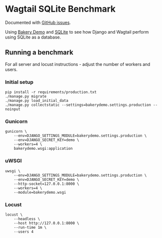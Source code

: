 # Wagtail SQLite Benchmark

Documented with [GitHub issues](https://github.com/tomkins/wagtail-sqlite-benchmark/issues?q=is%3Aissue).

Using [Bakery Demo](https://github.com/wagtail/bakerydemo) and [SQLite](https://www.sqlite.org/)
to see how Django and Wagtail perform using SQLite as a database.

## Running a benchmark

For all server and locust instructions - adjust the number of workers and users.

### Initial setup

```console
pip install -r requirements/production.txt
./manage.py migrate
./manage.py load_initial_data
./manage.py collectstatic --settings=bakerydemo.settings.production --noinput
```

### Gunicorn

```console
gunicorn \
    --env=DJANGO_SETTINGS_MODULE=bakerydemo.settings.production \
    --env=DJANGO_SECRET_KEY=demo \
    --workers=4 \
    bakerydemo.wsgi:application
```

### uWSGI

```console
uwsgi \
    --env=DJANGO_SETTINGS_MODULE=bakerydemo.settings.production \
    --env=DJANGO_SECRET_KEY=demo \
    --http-socket=127.0.0.1:8000 \
    --workers=4 \
    --module=bakerydemo.wsgi
```

### Locust

```console
locust \
    --headless \
    --host http://127.0.0.1:8000 \
    --run-time 1m \
    --users 4
```
